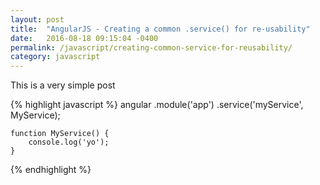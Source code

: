 ```yaml
---
layout: post
title:  "AngularJS - Creating a common .service() for re-usability"
date:   2016-08-18 09:15:04 -0400
permalink: /javascript/creating-common-service-for-reusability/
category: javascript
---
```


This is a very simple post

{% highlight javascript %}
angular
    .module('app')
    .service('myService', MyService);

    function MyService() {
        console.log('yo');
    }
{% endhighlight %}
